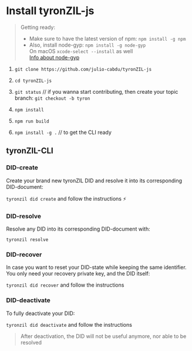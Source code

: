 # Install tyronZIL-js

> Getting ready:  
> - Make sure to have the latest version of npm: ```npm install -g npm```  
> - Also, install node-gyp: ```npm install -g node-gyp```  
On macOS ```xcode-select --install``` as well  
[Info about node-gyp](https://github.com/nodejs/node-gyp)

1. ```git clone https://github.com/julio-cabdu/tyronZIL-js```

2. ```cd tyronZIL-js```

3. ```git status```     // if you wanna start contributing, then create your topic branch: ```git checkout -b tyron```

4. ```npm install```

5. ```npm run build```

6. ```npm install -g .```       // to get the CLI ready

## tyronZIL-CLI

### DID-create

Create your brand new tyronZIL DID and resolve it into its corresponding DID-document:

```tyronzil did create``` and follow the instructions :zap:

### DID-resolve

Resolve any DID into its corresponding DID-document with:

```tyronzil resolve```

### DID-recover

In case you want to reset your DID-state while keeping the same identifier. You only need your recovery private key, and the DID itself:

```tyronzil did recover``` and follow the instructions

### DID-deactivate

To fully deactivate your DID:

```tyronzil did deactivate``` and follow the instructions

> After deactivation, the DID will not be useful anymore, nor able to be resolved
